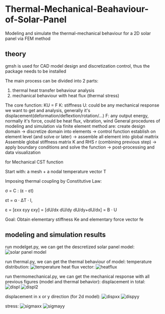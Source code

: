 # Thermal-Mechanical-Beahaviour-of-Solar-Panel
Modeling and simulate the thermal-mechanical behaviour for a 2D solar panel via FEM method

## theory
gmsh is used for CAD model design and discretization control, thus the package needs to be installed

The main process can be divided into 2 parts:
1. thermal heat transfer behaviour analysis
2. mechanical behaviour with heat flux (thermal stress)

The core function: KU = F
K: stiffness
U: could be any mechanical response we want to get and analysis, generally it's displacement(deformation/deflextion/rotation/...)
F: any output energy, normally it's force, could be heat flux, vibration, wind
General procedures of modeling and simulation via finite element method are:
create design domain -> discretize domain into elements -> control function establish on element level (and solve or later) -> assemble all element into global mattrix Assemble global stiffness matrix K and RHS r (combining previous step) -> apply boundary conditions and solve the function -> post-processing and data visualization

for Mechanical CST function

Start with: a mesh + a nodal temperature vector T

Imposing thermal coupling by Constitutive Law:

σ = C : (ε - εt)

εt = α · ΔT · I,

ε = [εxx εyy εxy] = [dU/dx dU/dy dU/dy+dU/dx] = B · U

Goal: Obtain elementary stiffness Ke and elementary force vector fe

## modeling and simulation results
run modelget.py, we can get the descretized solar panel model:
![solar panel model](resultFig/image.png)

run thermal.py, we can get the thermal behaviour of model:
temperature distribution: ![temperature](resultFig/image-1.png)
heat flux vector: ![heatflux](resultFig/image-2.png)

run thermomechanical.py, we can get the mechanical response with all previous figures (model and thermal behavior):
displacement in total:
![displ](resultFig/image-3.png)
![displ2](resultFig/image-4.png)

displacement in x or y direction (for 2d model):
![dispxx](resultFig/image-7.png)
![dispyy](resultFig/image-8.png)

stress:
![sigmaxx](resultFig/image-6.png)
![sigmayy](resultFig/image-5.png)



